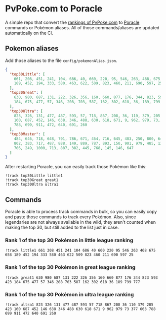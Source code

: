 # PvPoke.com to Poracle
A simple repo that convert the [rankings of PvPoke.com](https://pvpoke.com/rankings/) to [Poracle](https://github.com/KartulUdus/PoracleJS) commands or Pokémon aliases. 
All of those commands/aliases are updated automatically on the CI.

## Pokemon aliases
Add those aliases to the file `config/pokemonAlias.json`. 

<!-- aliases-start -->
```json
{
  "top30Little": [
    661, 208, 451, 241, 104, 686, 40, 660, 220, 95, 546, 263, 468, 675, 658,
    189, 452, 194, 333, 580, 463, 622, 509, 823, 460, 211, 690, 597, 25
  ],
  "top30Great": [
    630, 980, 687, 131, 222, 326, 356, 160, 660, 877, 176, 344, 823, 593, 423,
    184, 675, 477, 57, 346, 208, 703, 587, 162, 302, 618, 36, 189, 799, 777
  ],
  "top30Ultra": [
    823, 326, 131, 477, 487, 593, 57, 718, 867, 208, 36, 110, 379, 205, 423,
    160, 687, 452, 146, 638, 346, 488, 630, 618, 671, 9, 962, 979, 73, 377, 663,
    788, 699, 911, 472, 640, 691, 260
  ],
  "top30Master": [
    484, 646, 718, 648, 791, 786, 671, 464, 716, 645, 483, 250, 800, 643, 644,
    802, 383, 717, 487, 888, 149, 889, 787, 893, 150, 901, 979, 485, 130, 905,
    706, 249, 1000, 713, 887, 382, 445, 768, 145, 146, 647
  ]
}
```
<!-- aliases-end -->

After restarting Poracle, you can easily track those Pokémon like this:
```shell
!track top30Little little1
!track top30Great great1
!track top30Ultra ultra1
```

## Commands
Poracle is able to process track commands in bulk, so you can easily copy and paste those commands to track every Pokémon. 
Also, since legendaries are not always available in the wild, they aren't counted when making the top 30, but still added to the list just in case.

### Rank 1 of the top 30 Pokémon in little league ranking
<!-- top30little-start -->
```
!track little1 661 208 451 241 104 686 40 660 220 95 546 263 468 675 658 189 452 194 333 580 463 622 509 823 460 211 690 597 25
```
<!-- top30little-end -->

### Rank 1 of the top 30 Pokémon in great league ranking
<!-- top30great-start -->
```
!track great1 630 980 687 131 222 326 356 160 660 877 176 344 823 593 423 184 675 477 57 346 208 703 587 162 302 618 36 189 799 777
```
<!-- top30great-end -->

### Rank 1 of the top 30 Pokémon in ultra league ranking
<!-- top30ultra-start -->
```
!track ultra1 823 326 131 477 487 593 57 718 867 208 36 110 379 205 423 160 687 452 146 638 346 488 630 618 671 9 962 979 73 377 663 788 699 911 472 640 691 260
```
<!-- top30ultra-end -->
